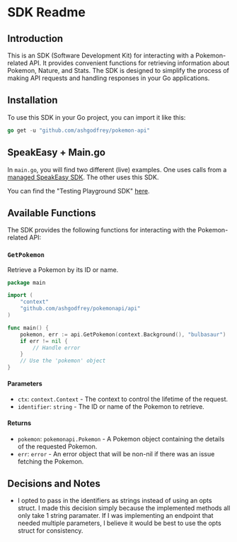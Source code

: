 # SDK Readme

## Introduction

This is an SDK (Software Development Kit) for interacting with a Pokemon-related API. It provides convenient functions for retrieving information about Pokemon, Nature, and Stats. The SDK is designed to simplify the process of making API requests and handling responses in your Go applications.

## Installation

To use this SDK in your Go project, you can import it like this:

```go
go get -u "github.com/ashgodfrey/pokemon-api"
```

## SpeakEasy + Main.go 

In `main.go`, you will find two different (live) examples. One uses calls from a [managed SpeakEasy SDK](https://www.speakeasyapi.dev/docs/create-client-sdks). The other uses this SDK.  

You can find the "Testing Playground SDK" [here](https://github.com/speakeasy-sdks/testing-playground-sdk).

## Available Functions

The SDK provides the following functions for interacting with the Pokemon-related API:

### `GetPokemon`

Retrieve a Pokemon by its ID or name.

```go
package main

import (
	"context"
	"github.com/ashgodfrey/pokemonapi/api"
)

func main() {
	pokemon, err := api.GetPokemon(context.Background(), "bulbasaur")
	if err != nil {
		// Handle error
	}
	// Use the 'pokemon' object
}
```

#### Parameters

- `ctx`: `context.Context` - The context to control the lifetime of the request.
- `identifier`: `string` - The ID or name of the Pokemon to retrieve.

#### Returns

- `pokemon`: `pokemonapi.Pokemon` - A Pokemon object containing the details of the requested Pokemon.
- `err`: `error` - An error object that will be non-nil if there was an issue fetching the Pokemon.

## Decisions and Notes

* I opted to pass in the identifiers as strings instead of using an opts struct. I made this decision simply because the implemented methods all only take 1 string paramater. If I was implementing an endpoint that needed multiple parameters, I believe it would be best to use the opts struct for consistency.
